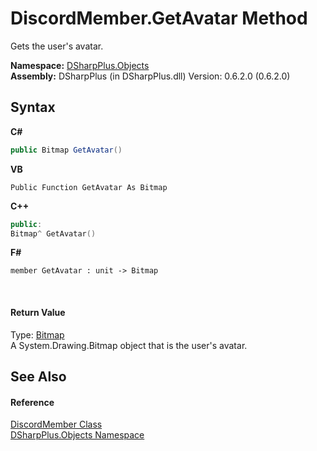 # DiscordMember.GetAvatar Method 
 

Gets the user's avatar.

**Namespace:**&nbsp;<a href="b70db947-75ff-488f-5245-350c6ca1e522">DSharpPlus.Objects</a><br />**Assembly:**&nbsp;DSharpPlus (in DSharpPlus.dll) Version: 0.6.2.0 (0.6.2.0)

## Syntax

**C#**<br />
``` C#
public Bitmap GetAvatar()
```

**VB**<br />
``` VB
Public Function GetAvatar As Bitmap
```

**C++**<br />
``` C++
public:
Bitmap^ GetAvatar()
```

**F#**<br />
``` F#
member GetAvatar : unit -> Bitmap 

```

<br />

#### Return Value
Type: <a href="http://msdn2.microsoft.com/en-us/library/4e7y164x" target="_blank">Bitmap</a><br />A System.Drawing.Bitmap object that is the user's avatar.

## See Also


#### Reference
<a href="5cf74e63-4004-3836-5a0d-910485913b65">DiscordMember Class</a><br /><a href="b70db947-75ff-488f-5245-350c6ca1e522">DSharpPlus.Objects Namespace</a><br />